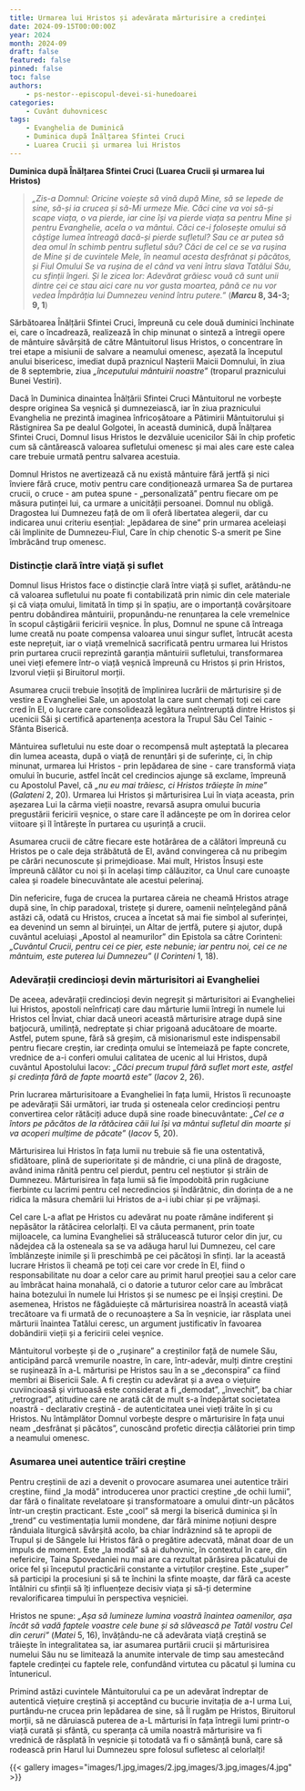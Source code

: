 ```yaml
---
title: Urmarea lui Hristos și adevărata mărturisire a credinței
date: 2024-09-15T00:00:00Z
year: 2024
month: 2024-09
draft: false
featured: false
pinned: false
toc: false
authors:
    - ps-nestor--episcopul-devei-si-hunedoarei
categories:
    - Cuvânt duhovnicesc
tags:
    - Evanghelia de Duminică
    - Duminica după Înălțarea Sfintei Cruci
    - Luarea Crucii și urmarea lui Hristos
---
```

**Duminica după Înălțarea Sfintei Cruci (Luarea Crucii și urmarea lui Hristos)**

> _„Zis-a Domnul: Oricine voiește să vină după Mine, să se lepede de sine, să-și ia crucea și să-Mi urmeze Mie. Căci cine va voi să-și scape viața, o va pierde, iar cine își va pierde viața sa pentru Mine și pentru Evanghelie, acela o va mântui. Căci ce-i folosește omului să câștige lumea întreagă dacă-și pierde sufletul? Sau ce ar putea să dea omul în schimb pentru sufletul său? Căci de cel ce se va rușina de Mine și de cuvintele Mele, în neamul acesta desfrânat și păcătos, și Fiul Omului Se va rușina de el când va veni întru slava Tatălui Său, cu sfinții îngeri. Și le zicea lor: Adevărat grăiesc vouă că sunt unii dintre cei ce stau aici care nu vor gusta moartea, până ce nu vor vedea Împărăția lui Dumnezeu venind întru putere.”_ (**_Marcu_ 8, 34-3; 9, 1**)

Sărbătoarea Înălțării Sfintei Cruci, împreună cu cele două duminici închinate ei, care o încadrează, realizează în chip minunat o sinteză a întregii opere de mântuire săvârșită de către Mântuitorul Iisus Hristos, o concentrare în trei etape a misiunii de salvare a neamului omenesc, așezată la începutul anului bisericesc, imediat după praznicul Nașterii Maicii Domnului, în ziua de 8 septembrie, ziua _„începutului mântuirii noastre”_ (troparul praznicului Bunei Vestiri).

Dacă în Duminica dinaintea Înălțării Sfintei Cruci Mântuitorul ne vorbește despre originea Sa veșnică și dumnezeiască, iar în ziua praznicului Evanghelia ne prezintă imaginea înfricoșătoare a Pătimirii Mântuitorului și Răstignirea Sa pe dealul Golgotei, în această duminică, după Înălțarea Sfintei Cruci, Domnul Iisus Hristos le dezvăluie ucenicilor Săi în chip profetic cum să cântărească valoarea sufletului omenesc și mai ales care este calea care trebuie urmată pentru salvarea acestuia.

Domnul Hristos ne avertizează că nu există mântuire fără jertfă și nici înviere fără cruce, motiv pentru care condiționează urmarea Sa de purtarea crucii, o cruce - am putea spune - „personalizată” pentru fiecare om pe măsura putinței lui, ca urmare a unicității persoanei. Domnul nu obligă. Dragostea lui Dumnezeu față de om îi oferă libertatea alegerii, dar cu indicarea unui criteriu esențial: „lepădarea de sine” prin urmarea aceleiași căi împlinite de Dumnezeu-Fiul, Care în chip chenotic S-a smerit pe Sine îmbrăcând trup omenesc.

### Distincție clară între viață și suflet

Domnul Iisus Hristos face o distincție clară între viață și suflet, arătându-ne că valoarea sufletului nu poate fi contabilizată prin nimic din cele materiale și că viața omului, limitată în timp și în spațiu, are o importanță covârșitoare pentru dobândirea mântuirii, propunându-ne renunțarea la cele vremelnice în scopul câștigării fericirii veșnice. În plus, Domnul ne spune că întreaga lume creată nu poate compensa valoarea unui singur suflet, întrucât acesta este neprețuit, iar o viață vremelnică sacrificată pentru urmarea lui Hristos prin purtarea crucii reprezintă garanția mântuirii sufletului, transformarea unei vieți efemere într-o viață veșnică împreună cu Hristos și prin Hristos, Izvorul vieții și Biruitorul morții.

Asumarea crucii trebuie însoțită de împlinirea lucrării de mărturisire și de vestire a Evangheliei Sale, un apostolat la care sunt chemați toți cei care cred în El, o lucrare care consolidează legătura neîntreruptă dintre Hristos și ucenicii Săi și certifică apartenența acestora la Trupul Său Cel Tainic - Sfânta Biserică.

Mântuirea sufletului nu este doar o recompensă mult așteptată la plecarea din lumea aceasta, după o viață de renunțări și de suferințe, ci, în chip minunat, urmarea lui Hristos - prin lepădarea de sine - care transformă viața omului în bucurie, astfel încât cel credincios ajunge să exclame, împreună cu Apostolul Pavel, că _„nu eu mai trăiesc, ci Hristos trăiește în mine”_ (_Galateni_ 2, 20). Urmarea lui Hristos și mărturisirea Lui în viața aceasta, prin așezarea Lui la cârma vieții noastre, revarsă asupra omului bucuria pregustării fericirii veșnice, o stare care îl adâncește pe om în dorirea celor viitoare și îl întărește în purtarea cu ușurință a crucii.

Asumarea crucii de către fiecare este hotărârea de a călători împreună cu Hristos pe o cale deja străbătută de El, având convingerea că nu pribegim pe cărări necunoscute și primejdioase. Mai mult, Hristos Însuși este împreună călător cu noi și în același timp călăuzitor, ca Unul care cunoaște calea și roadele binecuvântate ale acestui pelerinaj.

Din nefericire, fuga de crucea la purtarea căreia ne cheamă Hristos atrage după sine, în chip paradoxal, tristețe și durere, oamenii neînțelegând până astăzi că, odată cu Hristos, crucea a încetat să mai fie simbol al suferinței, ea devenind un semn al biruinței, un Altar de jertfă, putere și ajutor, după cuvântul aceluiași „Apostol al neamurilor” din Epistola sa către Corinteni: _„Cuvântul Crucii, pentru cei ce pier, este nebunie; iar pentru noi, cei ce ne mântuim, este puterea lui Dumnezeu”_ (_I Corinteni_ 1, 18).

### Adevărații credincioși devin mărturisitori ai Evangheliei

De aceea, adevărații credincioși devin negreșit și mărturisitori ai Evangheliei lui Hristos, apostoli neînfricați care dau mărturie lumii întregi în numele lui Hristos cel Înviat, chiar dacă uneori această mărturisire atrage după sine batjocură, umilință, nedreptate și chiar prigoană aducătoare de moarte. Astfel, putem spune, fără să greșim, că misionarismul este indispensabil pentru fiecare creștin, iar credința omului se întemeiază pe fapte concrete, vrednice de a-i conferi omului calitatea de ucenic al lui Hristos, după cuvântul Apostolului Iacov: _„Căci precum trupul fără suflet mort este, astfel și credința fără de fapte moartă este”_ (_Iacov_ 2, 26).

Prin lucrarea mărturisitoare a Evangheliei în fața lumii, Hristos îi recunoaște pe adevărații Săi următori, iar truda și osteneala celor credincioși pentru convertirea celor rătăciți aduce după sine roade binecuvântate: _„Cel ce a întors pe păcătos de la rătăcirea căii lui își va mântui sufletul din moarte și va acoperi mulțime de păcate”_ (_Iacov_ 5, 20).

Mărturisirea lui Hristos în fața lumii nu trebuie să fie una ostentativă, sfidătoare, plină de superioritate și de mândrie, ci una plină de dragoste, având inima rănită pentru cel pierdut, pentru cel neștiutor și străin de Dumnezeu. Mărturisirea în fața lumii să fie împodobită prin rugăciune fierbinte cu lacrimi pentru cel necredincios și îndărătnic, din dorința de a ne ridica la măsura chemării lui Hristos de a-i iubi chiar și pe vrăjmași.

Cel care L-a aflat pe Hristos cu adevărat nu poate rămâne indiferent și nepăsător la rătăcirea celorlalți. El va căuta permanent, prin toate mijloacele, ca lumina Evangheliei să strălucească tuturor celor din jur, cu nădejdea că la osteneala sa se va adăuga harul lui Dumnezeu, cel care îmblânzește inimile și îi preschimbă pe cei păcătoși în sfinți. Iar la această lucrare Hristos îi cheamă pe toți cei care vor crede în El, fiind o responsabilitate nu doar a celor care au primit harul preoției sau a celor care au îmbrăcat haina monahală, ci o datorie a tuturor celor care au îmbrăcat haina botezului în numele lui Hristos și se numesc pe ei înșiși creștini. De asemenea, Hristos ne făgăduiește că mărturisirea noastră în această viață trecătoare va fi urmată de o recunoaștere a Sa în veșnicie, iar răsplata unei mărturii înaintea Tatălui ceresc, un argument justificativ în favoarea dobândirii vieții și a fericirii celei veșnice.

Mântuitorul vorbește și de o „rușinare” a creștinilor față de numele Său, anticipând parcă vremurile noastre, în care, într-adevăr, mulți dintre creștini se rușinează în a-L mărturisi pe Hristos sau în a se „deconspira” ca fiind membri ai Bisericii Sale. A fi creștin cu adevărat și a avea o viețuire cuviincioasă și virtuoasă este considerat a fi „demodat”, „învechit”, ba chiar „retrograd”, atitudine care ne arată cât de mult s-a îndepărtat societatea noastră - declarativ creștină - de autenticitatea unei vieți trăite în și cu Hristos. Nu întâmplător Domnul vorbește despre o mărturisire în fața unui neam „desfrânat și păcătos”, cunoscând profetic direcția călătoriei prin timp a neamului omenesc.

### Asumarea unei autentice trăiri creștine

Pentru creștinii de azi a devenit o provocare asumarea unei autentice trăiri creștine, fiind „la modă” introducerea unor practici creștine „de ochii lumii”, dar fără o finalitate revelatoare și transformatoare a omului dintr-un păcătos într-un creștin practicant. Este „cool” să mergi la biserică duminica și în „trend” cu vestimentația lumii mondene, dar fără minime noțiuni despre rânduiala liturgică săvârșită acolo, ba chiar îndrăznind să te apropii de Trupul și de Sângele lui Hristos fără o pregătire adecvată, mânat doar de un impuls de moment. Este „la modă” să ai duhovnic, în contextul în care, din nefericire, Taina Spovedaniei nu mai are ca rezultat părăsirea păcatului de orice fel și începutul practicării constante a virtuților creștine. Este „super” să participi la procesiuni și să te închini la sfinte moaște, dar fără ca aceste întâlniri cu sfinții să îți influențeze decisiv viața și să-ți determine revalorificarea timpului în perspectiva veșniciei.

Hristos ne spune: _„Așa să lumineze lumina voastră înaintea oamenilor, așa încât să vadă faptele voastre cele bune și să slăvească pe Tatăl vostru Cel din ceruri”_ (_Matei_ 5, 16), învățându-ne că adevărata viață creștină se trăiește în integralitatea sa, iar asumarea purtării crucii și mărturisirea numelui Său nu se limitează la anumite intervale de timp sau amestecând faptele credinței cu faptele rele, confundând virtutea cu păcatul și lumina cu întunericul.

Primind astăzi cuvintele Mântuitorului ca pe un adevărat îndreptar de autentică viețuire creștină și acceptând cu bucurie invitația de a-I urma Lui, purtându-ne crucea prin lepădarea de sine, să Îl rugăm pe Hristos, Biruitorul morții, să ne dăruiască puterea de a-L mărturisi în fața întregii lumi printr-o viață curată și sfântă, cu speranța că umila noastră mărturisire va fi vrednică de răsplată în veșnicie și totodată va fi o sămânță bună, care să rodească prin Harul lui Dumnezeu spre folosul sufletesc al celorlalți!

{{< gallery images="images/1.jpg,images/2.jpg,images/3.jpg,images/4.jpg" >}}